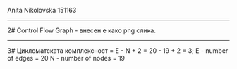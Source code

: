 Anita Nikolovska 151163
*****************************
2# Control Flow Graph - внесен е како png слика.
*****************************
3# Цикломатската комплексност = E - N + 2 = 20 - 19 + 2 = 3;
E - number of edges = 20
N - number of nodes = 19
